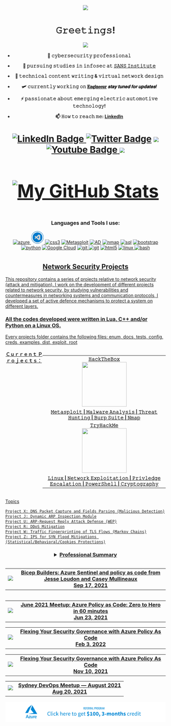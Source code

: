 <!--
**testcomputer/testcomputer** 
Keep your code neat
Maintain simply structure
And above all else, leave yourself notes
-->

<h1 align="center">
<img src="" width="750" height="1">
<img src="https://camo.githubusercontent.com/82291b0fe831bfc6781e07fc5090cbd0a8b912bb8b8d4fec0696c881834f81ac/68747470733a2f2f70726f626f742e6d656469612f394575424971676170492e676966" width="750" height="1"><img src="https://camo.githubusercontent.com/d88bdce683bc31abcfc8fd8774880f5a305e4e59/687474703a2f2f692e696d6775722e636f6d2f6337476d414a662e706e67" /><br>
<div id="badges"></div>
<h1 align="center"> 𝙶𝚛𝚎𝚎𝚝𝚒𝚗𝚐𝚜!
<h4 align="center">
<div id="header" align="center"> <img src="https://user-images.githubusercontent.com/104815254/170267211-7f5c43d2-cc8b-4e82-8bf3-068591c66093.gif" width="100"/> </div>
 
<!--  <a target="_blank" href="https://github-readme-medium-recent-article.vercel.app/medium/@testcomputer/0"><img src="https://github-readme-medium-recent-article.vercel.app/medium/@testcomputer/0" alt="Recent Article 0"> --> 
<!-- <img src="https://camo.githubusercontent.com/82291b0fe831bfc6781e07fc5090cbd0a8b912bb8b8d4fec0696c881834f81ac/68747470733a2f2f70726f626f742e6d656469612f394575424971676170492e676966" width="750" height="1"> -->
 <!-- <p align="left"> <img src="https://komarev.com/ghpvc/?username=raghav-byte" alt="testcomputer" /> </p> -->
 <!-- 
<img src="https://camo.githubusercontent.com/e8e7b06ecf583bc040eb60e44eb5b8e0ecc5421320a92929ce21522dbc34c891/68747470733a2f2f6d656469612e67697068792e636f6d2f6d656469612f6876524a434c467a6361737252346961377a2f67697068792e676966" width="30px"/>
</h1> 
-->

- :telescope: 𝚌𝚢𝚋𝚎𝚛𝚜𝚎𝚌𝚞𝚛𝚒𝚝𝚢 𝚙𝚛𝚘𝚏𝚎𝚜𝚜𝚒𝚘𝚗𝚊𝚕

- 🧮  𝚙𝚞𝚛𝚜𝚞𝚒𝚗𝚐 𝚜𝚝𝚞𝚍𝚒𝚎𝚜 𝚒𝚗 𝚒𝚗𝚏𝚘𝚜𝚎𝚌 𝚊𝚝 [𝚂𝙰𝙽𝚂 𝙸𝚗𝚜𝚝𝚒𝚝𝚞𝚝𝚎](https://www.sans.org/)
 
- :seedling: 𝚝𝚎𝚌𝚑𝚗𝚒𝚌𝚊𝚕 𝚌𝚘𝚗𝚝𝚎𝚗𝚝 𝚠𝚛𝚒𝚝𝚒𝚗𝚐 & 𝚟𝚒𝚛𝚝𝚞𝚊𝚕 𝚗𝚎𝚝𝚠𝚘𝚛𝚔 𝚍𝚎𝚜𝚒𝚐𝚗

- :small_airplane: 𝚌𝚞𝚛𝚛𝚎𝚗𝚝𝚕𝚢 𝚠𝚘𝚛𝚔𝚒𝚗𝚐 𝚘𝚗 [𝐄𝐧𝐠𝐢𝐧𝐞𝐞𝐮𝐫](https://engineeur.com) *𝐬𝐭𝐚𝐲 𝐭𝐮𝐧𝐞𝐝 𝐟𝐨𝐫 𝐮𝐩𝐝𝐚𝐭𝐞𝐬!*

- :zap: 𝚙𝚊𝚜𝚜𝚒𝚘𝚗𝚊𝚝𝚎 𝚊𝚋𝚘𝚞𝚝 𝚎𝚖𝚎𝚛𝚐𝚒𝚗𝚐 𝚎𝚕𝚎𝚌𝚝𝚛𝚒𝚌 𝚊𝚞𝚝𝚘𝚖𝚘𝚝𝚒𝚟𝚎 𝚝𝚎𝚌𝚑𝚗𝚘𝚕𝚘𝚐𝚢!    
<!--
                                                Understand the code 
                                                Practice simplicity
                                                Take your time
                                                Research & study new framworks and techniques-->




<!--


                                     There is an easter egg located somewhere in this file. Happy hunting! 


-->


<!-- color coordinate images -->
- :mailbox: 𝙷𝚘𝚠 𝚝𝚘 𝚛𝚎𝚊𝚌𝚑 𝚖𝚎: [LinkedIn](https://www.linkedin.com/in/daniel-j-w-torres)

<h1 align="center">

<a href="https://www.linkedin.com/in/daniel-j-w-torres/">
<img src="https://img.shields.io/badge/LinkedIn-blue?style=for-the-badge&logo=linkedin&logoColor=white" alt="LinkedIn Badge"/> 
</a>
<!-- <a href="https://www.youtube.com/channel/UCwlMLasm-aDMaSQc62F92Zg/"> -->
<a href="https://www.twitter.com/danijordwiletor">
<img src="https://img.shields.io/badge/Twitter-blue?style=for-the-badge&logo=twitter&logoColor=white" alt="Twitter Badge"/></a>
<a href="https://discord.com/channels/1033909070643609662/1033909071520206899">
<img src="https://camo.githubusercontent.com/3f990cfefb64f13d28397fe586c3aa38a81fde585de479205d63c79363ebe07a/68747470733a2f2f696d672e736869656c64732e696f2f62616467652f446973636f72642d3732383944413f7374796c653d666f722d7468652d6261646765266c6f676f3d646973636f7264266c6f676f436f6c6f723d7768697465" </a>
<a href="https://www.youtube.com/@danijordwiletorr"> 
<img src="https://img.shields.io/badge/YouTube-red?style=for-the-badge&logo=youtube&logoColor=white" alt="Youtube Badge"/>
<a href="github.com/testcomputer"> 
<img src="https://camo.githubusercontent.com/b994fc2dc47e1b1c3bb4932c4b37df5930ec6cae8187a2f363ff63a906b23de4/68747470733a2f2f696d672e736869656c64732e696f2f62616467652f2d4769744875622d3138313731373f7374796c653d666f722d7468652d6261646765266c6f676f3d476974487562266c6f676f436f6c6f723d776869746527" ata-canonical-src="https://img.shields.io/badge/-GitHub-181717?style=for-the-badge&amp;logo=GitHub&amp;logoColor=white'" style="max-width: 100%;"> <!-- temp fix, open a issue. resolve this -->
          
<h1 align="center"> 
 
[![My GitHub Stats](https://github-readme-stats.vercel.app/api/?username=testcomputer&count_private=true&theme=tokyonight&showicons=true)]()
<!-- 
![](https://komarev.com/ghpvc/?username=tstcomputer&style=plastic-square&color=brightgreen)
 -->
 </h1>
 
<!-- 
                                            <details>
                                            <summary>Web development</summary> Web development, 
                                            also known as website development, refers to the tasks 
                                            associated with creating, building, and maintaining websites.
                                            </p>
                                            </details>
-->

<h3 align="center"> Languages and Tools I use:
</h3>
<p align="center"> 
<a href="https://azure.com/" target="_blank">
<img src="https://clipground.com/images/microsoft-azure-clipart-logo-4.png" alt="azure" width="40" height="40"/>
</a>
<a href="https://code.visualstudio.com/" target="_blank"> 
<img src="https://github.com/Pedro-Murilo/icons-for-readme/blob/main/.github/vscode-icon.svg" alt="bootstrap" width="40" height="40"/> 
<a href="https://www.w3schools.com/css/" target="_blank"> 
<img src="https://img.icons8.com/color/48/000000/css3.png" alt="css3" width="40" height="40"/></a>
<a href="https://metasploit.com/" target="_blank">
<img src="https://assets.tryhackme.com/img/modules/metasploit.png" alt="Metasploit" width="40" height"/></a>
<a href="https://microsoft.com/" target="_blank">    
<img src="https://vectorified.com/images/active-directory-icon-26.png" alt="AD" width="40" height="40"/></a>
<a href="http://nmap.org/" target="_blank">
<img src="https://screenshots.dgtcdn.net/images/t_app-logo-l,f_auto,dpr_auto/p/c828c686-96d4-11e6-bce4-00163ec9f5fa/2413414525/nmap-logo" alt="nmap" width="40" height="40" /></a>
<a href="https://www.mysql.com/" target="_blank">
<img src="https://img.icons8.com/color/64/000000/sql.png" alt="sql" width="40" height="40"/></a>
<a href="https://getbootstrap.com" target="_blank">
<img src="https://img.icons8.com/color/48/000000/bootstrap.png" alt="bootstrap" width="40" height="40"/</a>
<a href="https://www.python.org" target="_blank">
<img src="https://img.icons8.com/color/48/000000/python.png" alt="python" width="40" height="40"/></a>
<a href="https://cloud.google.com/" target="_blank">
<img src="https://img.icons8.com/color/48/000000/google-cloud.png" alt="Google Cloud" width="40" height="40"/></a>
<a href="https://kali.org/" target="_blank"> 
<img src="https://external-content.duckduckgo.com/iu/?u=http%3A%2F%2Forig12.deviantart.net%2F402b%2Ff%2F2015%2F318%2F9%2F6%2Fmortal_kombat_logo_2_by_llexandro-d9gpghl.png&f=1&nofb=1&ipt=56bc011d65a99ea52b81097395d92e15f3d3f7fe203b5100ed093be5b2a287ef&ipo=images" alt="git" width="40" height="40"/> 
        </a> <!-- {YOU_FOUND.THE.FLAG} -->
<a href="https://git-scm.com/" target="_blank"> 
<img src="https://img.icons8.com/color/48/000000/git.png" alt="git" width="40" height="40"/></a>
<a href="https://www.w3.org/html/" target="_blank">  
<img src="https://img.icons8.com/color/50/000000/html-5.png" alt="html5" width="40" height="40"/></a>
<a href="https://www.linux.org/" target="_blank"> 
<img src="https://img.icons8.com/color/48/000000/linux.png" alt="linux" width="40" height="40"/> 
<a href="https://www.gnu.org/software/bash/">
<img src="https://icon-library.com/images/bash-icon/bash-icon-23.jpg" alt="bash" width="40" height="40"/</a></p></h1>
    
<h1 align="center"> 
    </h4>

  <!--   

                                            <details>
                                              <summary><strong> Example </strong></summary>
                                            </details>

 
-->

<h2 align="center">  Network Security Projects 
    </h1>
This repository contains a series of projects relative to network security (attack and mitigation). 
    I work on the development of different projects related to network security, by studying 
    vulnerabilities and countermeasures in networking systems and communication protocols, I 
    developed a set of active defence mechanisms to protect a system on different layers.
    
    
### All the codes developed were written in Lua, C++ and/or Python on a Linux OS.
Every projects folder contains the following files: enum, docs, tests, config, creds, examples, dist, exploit, root
<h4 align="center">
<div style="display: flex; justify-content: center;">
    <table style="width: 750px;">
        <tr>
           <b> Ｃｕｒｒｅｎｔ Ｐｒｏｊｅｃｔｓ：</b>
            <td>
                𝙷𝚊𝚌𝚔𝚃𝚑𝚎𝙱𝚘𝚡
                <br>
                <img src="https://avatars.githubusercontent.com/u/31746234?s=280&v=4" height="140px" width="140px">
                <!-- < href="https://HackTheBox.com" </a> -->
            </td>
        </tr>
        <tr>
            <td>
                <a href="https://hackthebox.com">𝙼𝚎𝚝𝚊𝚜𝚙𝚕𝚘𝚒𝚝 | 𝙼𝚊𝚕𝚠𝚊𝚛𝚎 𝙰𝚗𝚊𝚕𝚢𝚜𝚒𝚜 | 𝚃𝚑𝚛𝚎𝚊𝚝 𝙷𝚞𝚗𝚝𝚒𝚗𝚐 | 𝙱𝚞𝚛𝚙 𝚂𝚞𝚒𝚝𝚎 | 𝙽𝚖𝚊𝚙</a>
            </td>
        </tr>
        <tr>
            <td>
                𝚃𝚛𝚢𝙷𝚊𝚌𝚔𝙼𝚎
                <br>
                <img src="https://assets.tryhackme.com/img/favicon.png" height="140px" width="140px"><a href="https:TryHackMe.com/">
            </td>
        </tr>
        <tr>
            <td>
                <a href="https://tryhackme.com"> 𝙻𝚒𝚗𝚞𝚡 | 𝙽𝚎𝚝𝚠𝚘𝚛𝚔 𝙴𝚡𝚙𝚕𝚘𝚒𝚝𝚊𝚝𝚒𝚘𝚗 | 𝙿𝚛𝚒𝚟𝚕𝚎𝚍𝚐𝚎 𝙴𝚜𝚌𝚊𝚕𝚊𝚝𝚒𝚘𝚗 | 𝙿𝚘𝚠𝚎𝚛𝚂𝚑𝚎𝚕𝚕 | 𝙲𝚛𝚢𝚙𝚝𝚘𝚐𝚛𝚊𝚙𝚑𝚢 </a>
            </td>
        </tr>
    </table>
</div>
</table>

</h4>

<!-- Description document which defines the guidelines/deliverables and in some cases input and example of output files. -->
<div style="text-align: left;">
    Topics

    Project X: DNS Packet Capture and Fields Parsing (Malicious Detection)
    Project J: Dynamic ARP Inspection Module
    Project U: ARP-Request Reply Attack Defense (WEP)
    Project R: DDoS Mitigation
    Project W: Traffic Fingerprinting of TLS Flows (Markov Chains)
    Project Z: IPS for SYN Flood Mitigations (Statistical/Behavioral/Cookies Protections)

</div>
<!-- 
   
<h4>
    <details>
      <summary><strong>Mostly Used Languages </strong></summary>
      <img src="https://github-readme-stats.vercel.app/api/top-langs/?username=testcomputer&layout=compact" alt="testcomputer's mostly used Languages"/>
    </details>
</h4>
-->
<h3 align="center">
    <div>
        <details>
            <summary>
                <strong>Professional Summary</strong>
           </summary>
        <h5> Experienced Linux system administrator with a strong analytical mindset and expertise in various open-source operating systems. Committed to enhancing network uptime and system availability through effective installation, configuration, and administration of Linux systems. With 7 years of experience working with computer systems, I bring a deep understanding of network diagnostics and development operations. A diligent troubleshooter with excellent communication skills, adept at collaborating with employees and navigating diverse IT environments. Currently focused on developing agile & six sigma project management methodologies.</h5>
        </details>

<!-- YouTube Playlist Begin -->

<table>
    <table style="width:200">
        <tr>
            <td>
                <a href="https://www.youtube.com/watch?v=B03V3Tazcec">
                    <img width="140px" src="https://i.ytimg.com/vi/B03V3Tazcec/mqdefault.jpg">
                </a>
            </td>
<td>
    <a href="https://www.youtube.com/watch?v=B03V3Tazcec">Bicep Builders: Azure Sentinel and policy as code from Jesse Loudon and Casey Mullineaux
    </a>
    <br/>Sep 17, 2021
            </td>
        </tr>
    </table>
    
<table>
    <table style="width:200">
        <tr>
            <td>
                <a href="https://www.youtube.com/watch?v=AVn5glYBz84">
                    <img width="140px" src="https://i.ytimg.com/vi/AVn5glYBz84/mqdefault.jpg">
                </a>
            </td>
<td>
    <a href="https://www.youtube.com/watch?v=AVn5glYBz84">June 2021 Meetup: Azure Policy as Code: Zero to Hero in 60 minutes
    </a>
    <br/>Jun 23, 2021
            </td>
        </tr>
    </table>

<table>
    <tr>
        <td>
            <a href="https://www.youtube.com/watch?v=SuH_TBBsvLI">
                <img width="140px" src="https://i.ytimg.com/vi/SuH_TBBsvLI/mqdefault.jpg">
            </a>
        </td>
<td>
    <a href="https://www.youtube.com/watch?v=SuH_TBBsvLI">Flexing Your Security Governance with Azure Policy As Code
    </a>
    <br/>Feb 3, 2022
        </td>
    </tr>
    </table>

<table>
    <tr>
        <td>
            <a href="https://www.youtube.com/watch?v=-KSLh2I9e1U">
                <img width="140px" src="https://i.ytimg.com/vi/-KSLh2I9e1U/mqdefault.jpg">
            </a>
        </td>
<td>
    <a href="https://www.youtube.com/watch?v=-KSLh2I9e1U">Flexing Your Security Governance with Azure Policy As Code
    </a>
    <br/>Nov 10, 2021
        </td>
    </tr>
    </table>

<table>
    <tr>
        <td>
            <a href="https://www.youtube.com/watch?v=dPwy8nlNyNM">
                <img width="140px" src="https://i.ytimg.com/vi/dPwy8nlNyNM/mqdefault.jpg">
            </a>
        </td>
<td>
    <a href="https://www.youtube.com/watch?v=dPwy8nlNyNM">Sydney DevOps Meetup — August 2021
    </a>
    <br/>Aug 20, 2021
        </td>
    </tr>
    </table>

<!-- YouTube Playlist End -->
  
  <!--
 <table>
    <tr>
        <td>
            <a href="https://engineeur.com/f/career-growth-strategies-for-new-professionals">
                <img width="140px" src="https://user-images.githubusercontent.com/104815254/230734507-d07ffaeb-0539-4630-a1cf-53ab10ca6bbe.png">
            </a>
        </td>
<td>
    <a href="https://engineeur.com/f/career-growth-strategies-for-new-professionals">Career Growth Strategies — April 2023
    </a>
    <br/>Apr 3, 2023
        </td>
    </tr>
    </table>
   
    -->
    
    
    
    
    
    
    
    
    
    
    
    
    
    
    
 
<p align="center"> <a href="https://www.azure.com" target="_blank"> <img src="https://raw.githubusercontent.com/pry0cc/axiom/master/screenshots/Referrals/azure_referral.png" 
 screenshots/Referrals/azure_referral.png/><img src="https://camo.githubusercontent.com/82291b0fe831bfc6781e07fc5090cbd0a8b912bb8b8d4fec0696c881834f81ac/68747470733a2f2f70726f626f742e6d656469612f394575424971676170492e676966" width="750" height="1">
